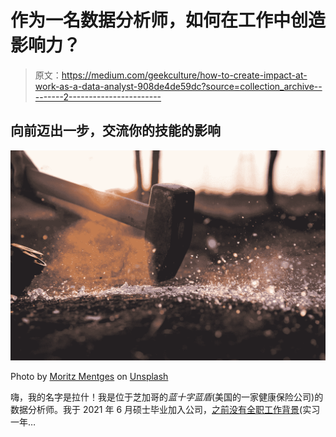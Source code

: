 # 作为一名数据分析师，如何在工作中创造影响力？

> 原文：<https://medium.com/geekculture/how-to-create-impact-at-work-as-a-data-analyst-908de4de59dc?source=collection_archive---------2----------------------->

## 向前迈出一步，交流你的技能的影响

![](img/9c76929a530b0f4aabe7d626002040f8.png)

Photo by [Moritz Mentges](https://unsplash.com/@mphotographym?utm_source=unsplash&utm_medium=referral&utm_content=creditCopyText) on [Unsplash](https://unsplash.com/s/photos/hammer-and-glass?utm_source=unsplash&utm_medium=referral&utm_content=creditCopyText)

嗨，我的名字是拉什！我是位于芝加哥的*蓝十字蓝盾*(美国的一家健康保险公司)的数据分析师。我于 2021 年 6 月硕士毕业加入公司，[之前没有全职工作背景](https://towardsdatascience.com/how-i-got-my-first-job-in-data-analytics-with-no-prior-experience-d5a6ebda4a08?sk=a44cd35a4ad7b9a3b9acacfe5baaa4c3)(实习一年…